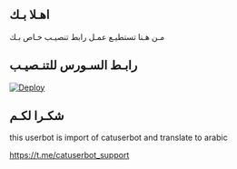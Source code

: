 ## اهـلا بـك
مـن هـنا تستطيـع عمـل رابط تنصيـب خـاص بـك

## رابـط السـورس للتنـصيـب

[![Deploy](https://www.herokucdn.com/deploy/button.svg)](https://heroku.com/deploy?template=https://github.com/jna7bot/jmthon)

## شكـرا لكـم 


this userbot is import of catuserbot and translate to arabic

https://t.me/catuserbot_support
